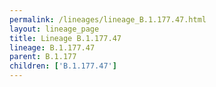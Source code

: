```yaml
---
permalink: /lineages/lineage_B.1.177.47.html
layout: lineage_page
title: Lineage B.1.177.47
lineage: B.1.177.47
parent: B.1.177
children: ['B.1.177.47']
---
```

